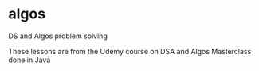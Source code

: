 # algos
DS and Algos problem solving

These lessons are from the Udemy course on DSA and Algos Masterclass done in Java

